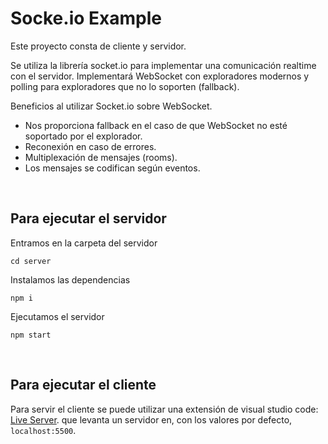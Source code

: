 # Socke.io Example

Este proyecto consta de cliente y servidor.

Se utiliza la librería socket.io para implementar una comunicación realtime con el servidor.  Implementará WebSocket con exploradores modernos y polling para exploradores que no lo soporten (fallback).

Beneficios al utilizar Socket.io sobre WebSocket.

- Nos proporciona fallback en el caso de que WebSocket no esté soportado por el explorador.
- Reconexión en caso de errores.
- Multiplexación de mensajes (rooms).
- Los mensajes se codifican según eventos.

<br>

## Para ejecutar el servidor

Entramos en la carpeta del servidor
```
cd server
```

Instalamos las dependencias
```
npm i
```

Ejecutamos el servidor
```
npm start
```

<br>

## Para ejecutar el cliente

Para servir el cliente se puede utilizar una extensión de visual studio code: [Live Server](https://marketplace.visualstudio.com/items?itemName=ritwickdey.LiveServer). que levanta un servidor en, con los valores por defecto, `localhost:5500`. 